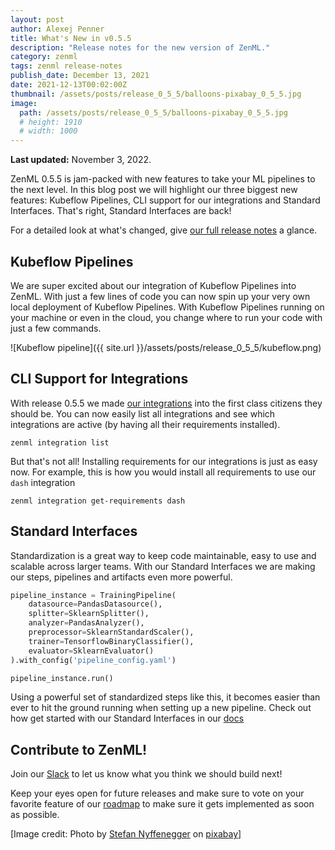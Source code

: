 ```yaml
---
layout: post
author: Alexej Penner
title: What's New in v0.5.5
description: "Release notes for the new version of ZenML."
category: zenml
tags: zenml release-notes
publish_date: December 13, 2021
date: 2021-12-13T00:02:00Z
thumbnail: /assets/posts/release_0_5_5/balloons-pixabay_0_5_5.jpg
image:
  path: /assets/posts/release_0_5_5/balloons-pixabay_0_5_5.jpg
  # height: 1910
  # width: 1000
---
```


**Last updated:** November 3, 2022.

ZenML 0.5.5 is jam-packed with new features to take your ML pipelines to the next level. In this blog post we will 
highlight our three biggest new features: Kubeflow Pipelines, CLI support for our integrations and Standard Interfaces. That's right, Standard Interfaces are back!

For a detailed look at what's changed, give [our full release
notes](https://github.com/zenml-io/zenml/releases/tag/0.5.5) a glance.

## Kubeflow Pipelines

We are super excited about our integration of Kubeflow Pipelines into ZenML. With just a few lines of code you can now 
spin up your very own local deployment of Kubeflow Pipelines. With Kubeflow Pipelines running on your machine or even 
in the cloud, you change where to run your code with just a few commands. 

![Kubeflow pipeline]({{ site.url }}/assets/posts/release_0_5_5/kubeflow.png)

## CLI Support for Integrations

With release 0.5.5 we made [our integrations](https://zenml.io/integrations) into the first class citizens they should be. You can now easily
list all integrations and see which integrations are active (by having all their requirements installed).

```
zenml integration list
```

But that's not all! Installing requirements for our integrations is just as easy now. For example, this is how you would 
install all requirements to use our `dash` integration 

```
zenml integration get-requirements dash
```

## Standard Interfaces

Standardization is a great way to keep code maintainable, easy to use and scalable across larger teams. With our 
Standard Interfaces we are making our steps, pipelines and artifacts even more powerful. 

```python
pipeline_instance = TrainingPipeline(
    datasource=PandasDatasource(),
    splitter=SklearnSplitter(),
    analyzer=PandasAnalyzer(),
    preprocessor=SklearnStandardScaler(),
    trainer=TensorflowBinaryClassifier(),
    evaluator=SklearnEvaluator()
).with_config('pipeline_config.yaml')

pipeline_instance.run()
```

Using a powerful set of standardized steps like this, it becomes easier than ever to hit the ground running when setting
up a new pipeline. Check out how get started with our Standard Interfaces in our 
[docs](https://docs.zenml.io/v/0.5.6-1/guides/front-page)

## Contribute to ZenML!

Join our [Slack](https://zenml.io/slack-invite/) to let us know what you think we should build next!

Keep your eyes open for future releases and make sure to vote on your favorite feature of our [roadmap](https://zenml.io/roadmap) to make sure it gets implemented as soon as possible.

[Image credit: Photo by [Stefan Nyffenegger](https://pixabay.com/images/id-2826093/) on [pixabay](https://pixabay.com/)]

